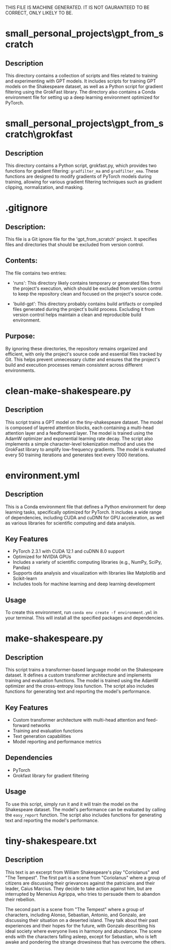 THIS FILE IS MACHINE GENERATED. IT IS NOT GAURANTEED TO BE CORRECT, ONLY LIKELY TO BE.

# small_personal_projects\gpt_from_scratch
## Description
This directory contains a collection of scripts and files related to training and experimenting with GPT models. It includes scripts for training GPT models on the Shakespeare dataset, as well as a Python script for gradient filtering using the GrokFast library. The directory also contains a Conda environment file for setting up a deep learning environment optimized for PyTorch.

# small_personal_projects\gpt_from_scratch\grokfast
## Description
This directory contains a Python script, grokfast.py, which provides two functions for gradient filtering: `gradfilter_ma` and `gradfilter_ema`. These functions are designed to modify gradients of PyTorch models during training, allowing for various gradient filtering techniques such as gradient clipping, normalization, and masking.

# .gitignore
## Description:
This file is a Git ignore file for the 'gpt_from_scratch' project. It specifies files and directories that should be excluded from version control.

## Contents:
The file contains two entries:
- 'runs': This directory likely contains temporary or generated files from the project's execution, which should be excluded from version control to keep the repository clean and focused on the project's source code.

- 'build-gpt': This directory probably contains build artifacts or compiled files generated during the project's build process. Excluding it from version control helps maintain a clean and reproducible build environment.

## Purpose:
By ignoring these directories, the repository remains organized and efficient, with only the project's source code and essential files tracked by Git. This helps prevent unnecessary clutter and ensures that the project's build and execution processes remain consistent across different environments.

# clean-make-shakespeare.py
## Description
This script trains a GPT model on the tiny-shakespeare dataset. The model is composed of layered attention blocks, each containing a multi-head attention layer and a feedforward layer. The model is trained using the AdamW optimizer and exponential learning rate decay. The script also implements a simple character-level tokenization method and uses the GrokFast library to amplify low-frequency gradients. The model is evaluated every 50 training iterations and generates text every 1000 iterations.

# environment.yml
## Description
This is a Conda environment file that defines a Python environment for deep learning tasks, specifically optimized for PyTorch. It includes a wide range of dependencies, including CUDA and cuDNN for GPU acceleration, as well as various libraries for scientific computing and data analysis.

## Key Features
- PyTorch 2.3.1 with CUDA 12.1 and cuDNN 8.0 support
- Optimized for NVIDIA GPUs
- Includes a variety of scientific computing libraries (e.g., NumPy, SciPy, Pandas)
- Supports data analysis and visualization with libraries like Matplotlib and Scikit-learn
- Includes tools for machine learning and deep learning development

## Usage
To create this environment, run `conda env create -f environment.yml` in your terminal. This will install all the specified packages and dependencies.

# make-shakespeare.py
## Description
This script trains a transformer-based language model on the Shakespeare dataset. It defines a custom transformer architecture and implements training and evaluation functions. The model is trained using the AdamW optimizer and the cross-entropy loss function. The script also includes functions for generating text and reporting the model's performance.

## Key Features
- Custom transformer architecture with multi-head attention and feed-forward networks
- Training and evaluation functions
- Text generation capabilities
- Model reporting and performance metrics

## Dependencies
- PyTorch
- Grokfast library for gradient filtering

## Usage
To use this script, simply run it and it will train the model on the Shakespeare dataset. The model's performance can be evaluated by calling the `easy_report` function. The script also includes functions for generating text and reporting the model's performance.

# tiny-shakespeare.txt
## Description

This text is an excerpt from William Shakespeare's play "Coriolanus" and "The Tempest". The first part is a scene from "Coriolanus" where a group of citizens are discussing their grievances against the patricians and their leader, Caius Marcius. They decide to take action against him, but are interrupted by Menenius Agrippa, who tries to persuade them to abandon their rebellion.

The second part is a scene from "The Tempest" where a group of characters, including Alonso, Sebastian, Antonio, and Gonzalo, are discussing their situation on a deserted island. They talk about their past experiences and their hopes for the future, with Gonzalo describing his ideal society where everyone lives in harmony and abundance. The scene ends with the characters falling asleep, except for Sebastian, who is left awake and pondering the strange drowsiness that has overcome the others.